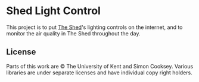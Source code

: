 # Shed Light Control

This project is to put [The Shed](https://www.cs.kent.ac.uk/makerspace/)'s
lighting controls on the internet, and to monitor the air quality in The Shed
throughout the day.


## License

Parts of this work are &copy; The University of Kent and Simon Cooksey.
Various libraries are under separate licenses and have individual copy right
holders.

